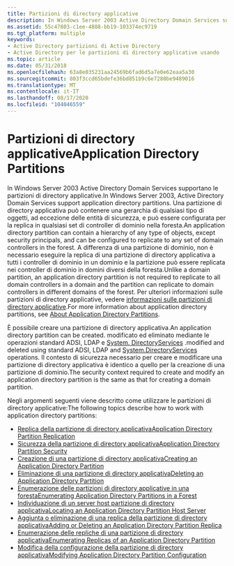 ```yaml
---
title: Partizioni di directory applicative
description: In Windows Server 2003 Active Directory Domain Services supportano le partizioni di directory applicative.
ms.assetid: 55c47803-c1ee-4888-bb19-103374ec9719
ms.tgt_platform: multiple
keywords:
- Active Directory partizioni di Active Directory
- Active Directory per le partizioni di directory applicative usando
ms.topic: article
ms.date: 05/31/2018
ms.openlocfilehash: 63a8e035231aa24569b6fad6d5a7e0e62eaa5a30
ms.sourcegitcommit: 803f3ccd65bdefe36bd851b9c6e7280be9489016
ms.translationtype: MT
ms.contentlocale: it-IT
ms.lasthandoff: 08/17/2020
ms.locfileid: "104046559"
---
```

# <a name="application-directory-partitions"></a><span data-ttu-id="6f3c6-105">Partizioni di directory applicative</span><span class="sxs-lookup"><span data-stu-id="6f3c6-105">Application Directory Partitions</span></span>

<span data-ttu-id="6f3c6-106">In Windows Server 2003 Active Directory Domain Services supportano le partizioni di directory applicative.</span><span class="sxs-lookup"><span data-stu-id="6f3c6-106">In Windows Server 2003, Active Directory Domain Services support application directory partitions.</span></span> <span data-ttu-id="6f3c6-107">Una partizione di directory applicativa può contenere una gerarchia di qualsiasi tipo di oggetti, ad eccezione delle entità di sicurezza, e può essere configurata per la replica in qualsiasi set di controller di dominio nella foresta.</span><span class="sxs-lookup"><span data-stu-id="6f3c6-107">An application directory partition can contain a hierarchy of any type of objects, except security principals, and can be configured to replicate to any set of domain controllers in the forest.</span></span> <span data-ttu-id="6f3c6-108">A differenza di una partizione di dominio, non è necessario eseguire la replica di una partizione di directory applicativa a tutti i controller di dominio in un dominio e la partizione può essere replicata nei controller di dominio in domini diversi della foresta.</span><span class="sxs-lookup"><span data-stu-id="6f3c6-108">Unlike a domain partition, an application directory partition is not required to replicate to all domain controllers in a domain and the partition can replicate to domain controllers in different domains of the forest.</span></span> <span data-ttu-id="6f3c6-109">Per ulteriori informazioni sulle partizioni di directory applicative, vedere [informazioni sulle partizioni di directory applicative](about-application-directory-partitions.md).</span><span class="sxs-lookup"><span data-stu-id="6f3c6-109">For more information about application directory partitions, see [About Application Directory Partitions](about-application-directory-partitions.md).</span></span>

<span data-ttu-id="6f3c6-110">È possibile creare una partizione di directory applicativa.</span><span class="sxs-lookup"><span data-stu-id="6f3c6-110">An application directory partition can be created.</span></span> <span data-ttu-id="6f3c6-111">modificato ed eliminato mediante le operazioni standard ADSI, LDAP e [System. DirectoryServices](/dotnet/api/system.directoryservices) .</span><span class="sxs-lookup"><span data-stu-id="6f3c6-111">modified and deleted using standard ADSI, LDAP and [System.DirectoryServices](/dotnet/api/system.directoryservices) operations.</span></span> <span data-ttu-id="6f3c6-112">Il contesto di sicurezza necessario per creare e modificare una partizione di directory applicativa è identico a quello per la creazione di una partizione di dominio.</span><span class="sxs-lookup"><span data-stu-id="6f3c6-112">The security context required to create and modify an application directory partition is the same as that for creating a domain partition.</span></span>

<span data-ttu-id="6f3c6-113">Negli argomenti seguenti viene descritto come utilizzare le partizioni di directory applicative:</span><span class="sxs-lookup"><span data-stu-id="6f3c6-113">The following topics describe how to work with application directory partitions:</span></span>

-   [<span data-ttu-id="6f3c6-114">Replica della partizione di directory applicativa</span><span class="sxs-lookup"><span data-stu-id="6f3c6-114">Application Directory Partition Replication</span></span>](application-directory-partition-replication.md)
-   [<span data-ttu-id="6f3c6-115">Sicurezza della partizione di directory applicativa</span><span class="sxs-lookup"><span data-stu-id="6f3c6-115">Application Directory Partition Security</span></span>](application-directory-partition-security.md)
-   [<span data-ttu-id="6f3c6-116">Creazione di una partizione di directory applicativa</span><span class="sxs-lookup"><span data-stu-id="6f3c6-116">Creating an Application Directory Partition</span></span>](creating-an-application-directory-partition.md)
-   [<span data-ttu-id="6f3c6-117">Eliminazione di una partizione di directory applicativa</span><span class="sxs-lookup"><span data-stu-id="6f3c6-117">Deleting an Application Directory Partition</span></span>](deleting-an-application-directory-partition.md)
-   [<span data-ttu-id="6f3c6-118">Enumerazione delle partizioni di directory applicative in una foresta</span><span class="sxs-lookup"><span data-stu-id="6f3c6-118">Enumerating Application Directory Partitions in a Forest</span></span>](enumerating-application-directory-partitions-in-a-forest.md)
-   [<span data-ttu-id="6f3c6-119">Individuazione di un server host partizione di directory applicativa</span><span class="sxs-lookup"><span data-stu-id="6f3c6-119">Locating an Application Directory Partition Host Server</span></span>](locating-an-application-directory-partition-host-server.md)
-   [<span data-ttu-id="6f3c6-120">Aggiunta o eliminazione di una replica della partizione di directory applicativa</span><span class="sxs-lookup"><span data-stu-id="6f3c6-120">Adding or Deleting an Application Directory Partition Replica</span></span>](adding-or-deleting-an-application-directory-partition-replica.md)
-   [<span data-ttu-id="6f3c6-121">Enumerazione delle repliche di una partizione di directory applicativa</span><span class="sxs-lookup"><span data-stu-id="6f3c6-121">Enumerating Replicas of an Application Directory Partition</span></span>](enumerating-replicas-of-an-application-directory-partition.md)
-   [<span data-ttu-id="6f3c6-122">Modifica della configurazione della partizione di directory applicativa</span><span class="sxs-lookup"><span data-stu-id="6f3c6-122">Modifying Application Directory Partition Configuration</span></span>](modifying-application-directory-partition-configuration.md)

 

 